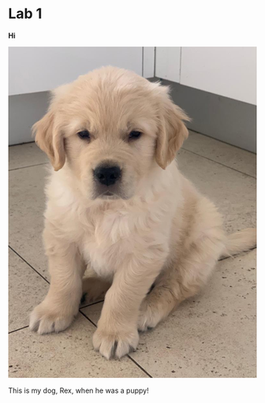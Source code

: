 # Lab 1
**Hi**



![Image](PHOTO-2023-01-17-01-12-04.jpg)

This is my dog, Rex, when he was a puppy!

